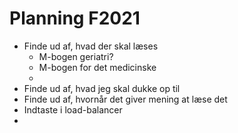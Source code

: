 # Planning F2021
- Finde ud af, hvad der skal læses
	- M-bogen geriatri?
	- M-bogen for det medicinske
	- 
- Finde ud af, hvad jeg skal dukke op til 
- Finde ud af, hvornår det giver mening at læse det
- Indtaste i load-balancer
-

<!-- {BearID:9CCBE308-DCBB-4775-B398-651A7986F6FF-1046-0000013E95135FA1} -->
